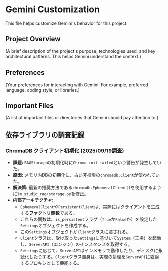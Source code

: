 # Gemini Customization

This file helps customize Gemini's behavior for this project.

## Project Overview

(A brief description of the project's purpose, technologies used, and key architectural patterns. This helps Gemini understand the context.)

## Preferences

(Your preferences for interacting with Gemini. For example, preferred language, coding style, or libraries.)

## Important Files

(A list of important files or directories that Gemini should pay attention to.)

## 依存ライブラリの調査記録

### ChromaDB クライアント初期化 (2025/09/19調査)

- **課題:** `RAGStorage`の初期化時に`Chroma init failed`という警告が発生していた。
- **原因:** メモリ内DBの初期化に、古い非推奨の`chromadb.Client`が使われていた。
- **解決策:** 最新の推奨方法である`chromadb.EphemeralClient()`を使用するように`lm_studio_rag/storage.py`を修正。
- **内部アーキテクチャ:**
  - `EphemeralClient`や`PersistentClient`は、実際にはクライアントを生成する**ファクトリ関数**である。
  - これらの関数は、`is_persistent`フラグ（`True`か`False`か）を設定した`Settings`オブジェクトを作成する。
  - この`Settings`オブジェクトが`Client`クラスに渡される。
  - `Client`クラスは、受け取った`Settings`に基づいて`System`（工場）を起動し、`ServerAPI`（エンジン）のインスタンスを取得する。
  - `Settings`に応じて、`ServerAPI`はインメモリで動作したり、ディスクに永続化したりする。`Client`クラス自身は、実際の処理を`ServerAPI`に委譲するプロキシとして機能する。